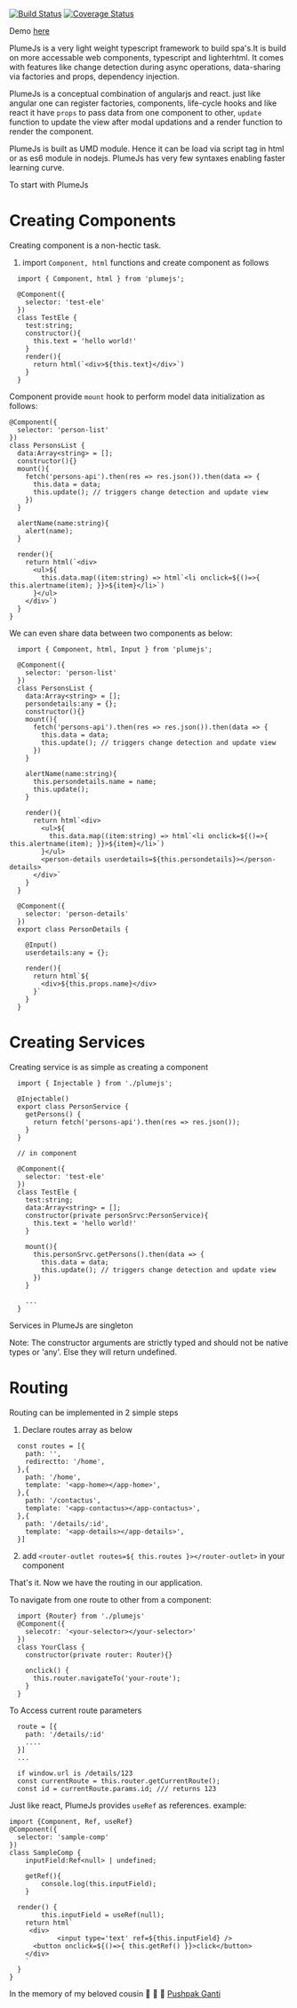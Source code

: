 [![Build Status](https://travis-ci.org/KiranMantha/plumejs.svg?branch=master)](https://travis-ci.org/KiranMantha/plumejs) [![Coverage Status](https://coveralls.io/repos/github/KiranMantha/plumejs/badge.svg?branch=master)](https://coveralls.io/github/KiranMantha/plumejs?branch=master)

Demo [here](https://kiranmantha.github.io/plumejs/)

PlumeJs is a very light weight typescript framework to build spa's.It is build on more accessable web components, typescript and lighterhtml. It comes with features like change detection during async operations, data-sharing via factories and props, dependency injection.

PlumeJs is a conceptual combination of angularjs and react. just like angular one can register factories, components, life-cycle hooks and like react it have `props` to pass data from one component to other, `update` function to update the view after modal updations and a render function to render the component.

PlumeJs is built as UMD module. Hence it can be load via script tag in html or as es6 module in nodejs. PlumeJs has very few syntaxes enabling faster learning curve.

To start with PlumeJs

# Creating Components

Creating component is a non-hectic task.

1. import `Component, html` functions and create component as follows

```
  import { Component, html } from 'plumejs';

  @Component({
    selector: 'test-ele'
  })
  class TestEle {
    test:string;
    constructor(){
      this.text = 'hello world!'
    }
    render(){
      return html(`<div>${this.text}</div>`)
    }
  }

```

Component provide `mount` hook to perform model data initialization as follows:

```
@Component({
  selector: 'person-list'
})
class PersonsList {
  data:Array<string> = [];
  constructor(){}
  mount(){
    fetch('persons-api').then(res => res.json()).then(data => {
      this.data = data;
      this.update(); // triggers change detection and update view
    })
  }

  alertName(name:string){
    alert(name);
  }

  render(){
    return html(`<div>
      <ul>${
        this.data.map((item:string) => html`<li onclick=${()=>{ this.alertname(item); }}>${item}</li>`)
      }</ul>
    </div>`)
  }
}

```

We can even share data between two components as below:

```
  import { Component, html, Input } from 'plumejs';

  @Component({
    selector: 'person-list'
  })
  class PersonsList {
    data:Array<string> = [];
    persondetails:any = {};
    constructor(){}
    mount(){
      fetch('persons-api').then(res => res.json()).then(data => {
        this.data = data;
        this.update(); // triggers change detection and update view
      })
    }

    alertName(name:string){
      this.persondetails.name = name;
      this.update();
    }

    render(){
      return html`<div>
        <ul>${
          this.data.map((item:string) => html`<li onclick=${()=>{ this.alertname(item); }}>${item}</li>`)
        }</ul>
        <person-details userdetails=${this.persondetails}></person-details>
      </div>`
    }
  }

  @Component({
    selector: 'person-details'
  })
  export class PersonDetails {

    @Input()
    userdetails:any = {};

    render(){
      return html`${
        <div>${this.props.name}</div>
      }`
    }
  }

```

# Creating Services

Creating service is as simple as creating a component

```
  import { Injectable } from './plumejs';

  @Injectable()
  export class PersonService {
    getPersons() {
      return fetch('persons-api').then(res => res.json());
    }
  }

  // in component

  @Component({
    selector: 'test-ele'
  })
  class TestEle {
    test:string;
    data:Array<string> = [];
    constructor(private personSrvc:PersonService){
      this.text = 'hello world!'
    }

    mount(){
      this.personSrvc.getPersons().then(data => {
        this.data = data;
        this.update(); // triggers change detection and update view
      })
    }

    ...
  }
```

Services in PlumeJs are singleton

Note: The constructor arguments are strictly typed and should not be native types or 'any'. Else they will return undefined.

# Routing

Routing can be implemented in 2 simple steps

1. Declare routes array as below

```
  const routes = [{
    path: '',
    redirectto: '/home',
  },{
    path: '/home',
    template: '<app-home></app-home>',
  },{
    path: '/contactus',
    template: '<app-contactus></app-contactus>',
  },{
    path: '/details/:id',
    template: '<app-details></app-details>',
  }]
```

2. add `<router-outlet routes=${ this.routes }></router-outlet>` in your component

That's it. Now we have the routing in our application.

To navigate from one route to other from a component:

```
  import {Router} from './plumejs'
  @Component({
    selecotr: '<your-selector></your-selector>'
  })
  class YourClass {
    constructor(private router: Router){}

    onclick() {
      this.router.navigateTo('your-route');
    }
  }
```

To Access current route parameters

```
  route = [{
    path: '/details/:id'
    ....
  }]
  ...

  if window.url is /details/123
  const currentRoute = this.router.getCurrentRoute();
  const id = currentRoute.params.id; /// returns 123
```

Just like react, PlumeJs provides `useRef` as references. example:

```
import {Component, Ref, useRef}
@Component({
  selector: 'sample-comp'
})
class SampleComp {
	inputField:Ref<null> | undefined;
	
	getRef(){
		console.log(this.inputField);
	}

  render() {
		this.inputField = useRef(null);
    return html`
     <div>
			<input type='text' ref=${this.inputField} />
      <button onclick=${()=>{ this.getRef() }}>click</button>
    </div>
    `
  }
}
```


In the memory of my beloved cousin :heartbeat: :heartbeat: :heartbeat: [Pushpak Ganti](https://www.linkedin.com/in/pushpak-ganti-3919aa10/)